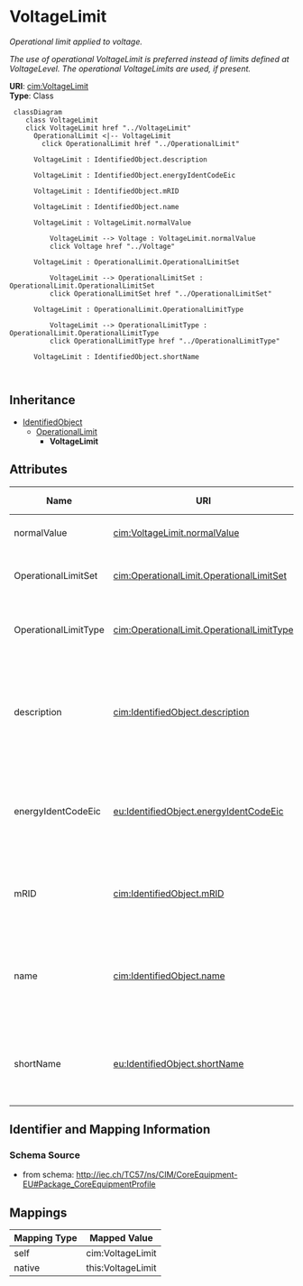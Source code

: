 # VoltageLimit


_Operational limit applied to voltage._

_The use of operational VoltageLimit is preferred instead of limits defined at VoltageLevel. The operational VoltageLimits are used, if present._





**URI**: [cim:VoltageLimit](http://iec.ch/TC57/CIM100#VoltageLimit)<br />
**Type**: Class




```mermaid
 classDiagram
    class VoltageLimit
    click VoltageLimit href "../VoltageLimit"
      OperationalLimit <|-- VoltageLimit
        click OperationalLimit href "../OperationalLimit"
      
      VoltageLimit : IdentifiedObject.description
        
      VoltageLimit : IdentifiedObject.energyIdentCodeEic
        
      VoltageLimit : IdentifiedObject.mRID
        
      VoltageLimit : IdentifiedObject.name
        
      VoltageLimit : VoltageLimit.normalValue
        
          VoltageLimit --> Voltage : VoltageLimit.normalValue
          click Voltage href "../Voltage"
        
      VoltageLimit : OperationalLimit.OperationalLimitSet
        
          VoltageLimit --> OperationalLimitSet : OperationalLimit.OperationalLimitSet
          click OperationalLimitSet href "../OperationalLimitSet"
        
      VoltageLimit : OperationalLimit.OperationalLimitType
        
          VoltageLimit --> OperationalLimitType : OperationalLimit.OperationalLimitType
          click OperationalLimitType href "../OperationalLimitType"
        
      VoltageLimit : IdentifiedObject.shortName
        
      
```





## Inheritance
* [IdentifiedObject](IdentifiedObject.md)
    * [OperationalLimit](OperationalLimit.md)
        * **VoltageLimit**



## Attributes


| Name | URI | Cardinality and Range | Description | Inheritance |
| ---  | --- | --- | --- | --- |
| normalValue | [cim:VoltageLimit.normalValue](http://iec.ch/TC57/CIM100#VoltageLimit.normalValue) | 1 <br />  [Voltage](Voltage.md)  | The normal limit on voltage | direct |
| OperationalLimitSet | [cim:OperationalLimit.OperationalLimitSet](http://iec.ch/TC57/CIM100#OperationalLimit.OperationalLimitSet) | 1 <br />  [OperationalLimitSet](OperationalLimitSet.md)  | The limit set to which the limit values belong | [OperationalLimit](OperationalLimit.md) |
| OperationalLimitType | [cim:OperationalLimit.OperationalLimitType](http://iec.ch/TC57/CIM100#OperationalLimit.OperationalLimitType) | 1 <br />  [OperationalLimitType](OperationalLimitType.md)  | The limit type associated with this limit | [OperationalLimit](OperationalLimit.md) |
| description | [cim:IdentifiedObject.description](http://iec.ch/TC57/CIM100#IdentifiedObject.description) | 0..1 <br />  string  | The description is a free human readable text describing or naming the object | [IdentifiedObject](IdentifiedObject.md) |
| energyIdentCodeEic | [eu:IdentifiedObject.energyIdentCodeEic](http://iec.ch/TC57/CIM100-European#IdentifiedObject.energyIdentCodeEic) | 0..1 <br />  string  | The attribute is used for an exchange of the EIC code (Energy identification ... | [IdentifiedObject](IdentifiedObject.md) |
| mRID | [cim:IdentifiedObject.mRID](http://iec.ch/TC57/CIM100#IdentifiedObject.mRID) | 1 <br />  string  | Master resource identifier issued by a model authority | [IdentifiedObject](IdentifiedObject.md) |
| name | [cim:IdentifiedObject.name](http://iec.ch/TC57/CIM100#IdentifiedObject.name) | 1 <br />  string  | The name is any free human readable and possibly non unique text naming the o... | [IdentifiedObject](IdentifiedObject.md) |
| shortName | [eu:IdentifiedObject.shortName](http://iec.ch/TC57/CIM100-European#IdentifiedObject.shortName) | 0..1 <br />  string  | The attribute is used for an exchange of a human readable short name with len... | [IdentifiedObject](IdentifiedObject.md) |









## Identifier and Mapping Information







### Schema Source


* from schema: http://iec.ch/TC57/ns/CIM/CoreEquipment-EU#Package_CoreEquipmentProfile





## Mappings

| Mapping Type | Mapped Value |
| ---  | ---  |
| self | cim:VoltageLimit |
| native | this:VoltageLimit |




